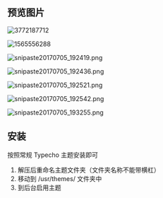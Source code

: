 ## 预览图片

![3772187712](https://cdn.jsdelivr.net/gh/nexmoe/nexmoe.github.io@latest/images/Typecho%E7%AE%80%E6%B4%81%E5%8D%95%E6%A0%8F%E4%B8%BB%E9%A2%98Cat-UI-2-0/3772187712.png)

![1565556288](https://cdn.jsdelivr.net/gh/nexmoe/nexmoe.github.io@latest/images/Typecho%E7%AE%80%E6%B4%81%E5%8D%95%E6%A0%8F%E4%B8%BB%E9%A2%98Cat-UI-2-0/1565556288.png)

![snipaste20170705_192419.png](https://cdn.jsdelivr.net/gh/nexmoe/nexmoe.github.io@latest/images/Typecho%E7%AE%80%E6%B4%81%E5%8D%95%E6%A0%8F%E4%B8%BB%E9%A2%98Cat-UI-2-0/3768132762.png)

![snipaste20170705_192436.png](https://cdn.jsdelivr.net/gh/nexmoe/nexmoe.github.io@latest/images/Typecho%E7%AE%80%E6%B4%81%E5%8D%95%E6%A0%8F%E4%B8%BB%E9%A2%98Cat-UI-2-0/1127620322.png)

![snipaste20170705_192521.png](https://cdn.jsdelivr.net/gh/nexmoe/nexmoe.github.io@latest/images/Typecho%E7%AE%80%E6%B4%81%E5%8D%95%E6%A0%8F%E4%B8%BB%E9%A2%98Cat-UI-2-0/3196158091.png)

![snipaste20170705_192542.png](https://cdn.jsdelivr.net/gh/nexmoe/nexmoe.github.io@latest/images/Typecho%E7%AE%80%E6%B4%81%E5%8D%95%E6%A0%8F%E4%B8%BB%E9%A2%98Cat-UI-2-0/1638405287.png)

![snipaste20170705_193255.png](https://cdn.jsdelivr.net/gh/nexmoe/nexmoe.github.io@latest/images/Typecho%E7%AE%80%E6%B4%81%E5%8D%95%E6%A0%8F%E4%B8%BB%E9%A2%98Cat-UI-2-0/2848428221.png)

## 安装
按照常规 Typecho 主题安装即可

1. 解压后重命名主题文件夹（文件夹名称不能带横杠）
2. 移动到 /usr/themes/ 文件夹中
3. 到后台启用主题
